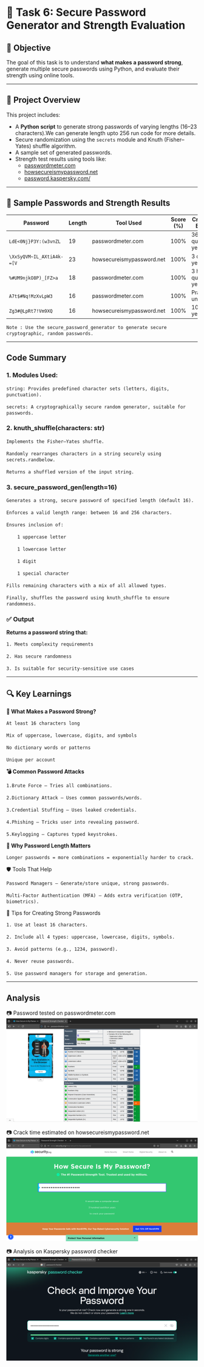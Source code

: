 # 🔐 Task 6: Secure Password Generator and Strength Evaluation

## 🚀 Objective

The goal of this task is to understand **what makes a password strong**, generate multiple secure passwords using Python, and evaluate their strength using online tools.

---

## 📁 Project Overview

This project includes:
- A **Python script** to generate strong passwords of varying lengths (16–23 characters).We can generate length upto 256 run code for more details.
- Secure randomization using the `secrets` module and Knuth (Fisher–Yates) shuffle algorithm.
- A sample set of generated passwords.
- Strength test results using tools like:
  - [passwordmeter.com](https://passwordmeter.com)
  - [howsecureismypassword.net](https://howsecureismypassword.net)
  - [password.kaspersky.com/](https://password.kaspersky.com/)

---

## 🧪 Sample Passwords and Strength Results

| Password           | Length | Tool Used                 | Score (%)   | Crack Time Estimate     |
| ------------------ | ------ | ------------------------- | ----------- | ----------------------- |
| `LdE<0Nj}P3Y:(w3vnZL` | 19     | passwordmeter.com         | 100%        | 36 quintillion years      |
| `\XxSyQVM~IL_AXtiA4k-=[V` | 23     | howsecureismypassword.net | 100% | 3 octillion years        |
| `%#UM9njkO8P)_[FZ>a` | 18     | passwordmeter.com         | 100%        | 3 hundred quadrillion years       |
| `A7t$#Nq!MzXvLpW3` | 16     | passwordmeter.com         | 100%       | Practically uncrackable |
| `Zg3#@LpRt7!Vm9XQ` | 16     | howsecureismypassword.net | 100%      | 100 billion years       |

    Note : Use the secure_password_generator to generate secure cryptographic, random passwords.


---

## Code Summary
### 1. Modules Used:

    string: Provides predefined character sets (letters, digits, punctuation).

    secrets: A cryptographically secure random generator, suitable for passwords.

### 2. knuth_shuffle(characters: str)

    Implements the Fisher–Yates shuffle.

    Randomly rearranges characters in a string securely using secrets.randbelow.

    Returns a shuffled version of the input string.

### 3. secure_password_gen(length=16)

    Generates a strong, secure password of specified length (default 16).

    Enforces a valid length range: between 16 and 256 characters.

    Ensures inclusion of:

        1 uppercase letter

        1 lowercase letter

        1 digit

        1 special character

    Fills remaining characters with a mix of all allowed types.

    Finally, shuffles the password using knuth_shuffle to ensure randomness.

### ✅ Output

**Returns a password string that:**

    1. Meets complexity requirements

    2. Has secure randomness

    3. Is suitable for security-sensitive use cases

---

## 🔍 Key Learnings
**🔐 What Makes a Password Strong?**

    At least 16 characters long

    Mix of uppercase, lowercase, digits, and symbols

    No dictionary words or patterns

    Unique per account

**💣 Common Password Attacks**

    1.Brute Force – Tries all combinations.

    2.Dictionary Attack – Uses common passwords/words.

    3.Credential Stuffing – Uses leaked credentials.

    4.Phishing – Tricks user into revealing password.

    5.Keylogging – Captures typed keystrokes.

**🔑 Why Password Length Matters**

    Longer passwords = more combinations = exponentially harder to crack.

🛡️ Tools That Help

    Password Managers – Generate/store unique, strong passwords.

    Multi-Factor Authentication (MFA) – Adds extra verification (OTP, biometrics).

🧠 Tips for Creating Strong Passwords

    1. Use at least 16 characters.

    2. Include all 4 types: uppercase, lowercase, digits, symbols.

    3. Avoid patterns (e.g., 1234, password).

    4. Never reuse passwords.

    5. Use password managers for storage and generation.

---

## Analysis
📷 Password tested on passwordmeter.com
    ![Password Meter](images/password_meter.png)

📷 Crack time estimated on howsecureismypassword.net
    ![Screenshot of the command](images/security.org.png)

📷 Analysis on Kaspersky password checker
    ![Screenshot of the command](images/kaspersky.png)

